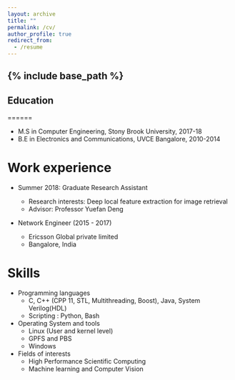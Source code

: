 ```yaml
---
layout: archive
title: ""
permalink: /cv/
author_profile: true
redirect_from:
  - /resume
---
```


{% include base_path %}
---
Education
-----
======
* M.S in Computer Engineering, Stony Brook University,  2017-18
* B.E in Electronics and Communications, UVCE Bangalore, 2010-2014

Work experience
======
* Summer 2018: Graduate Research Assistant
  * Research interests: Deep local feature extraction for image retrieval
  * Advisor: Professor Yuefan Deng

* Network Engineer (2015 - 2017)
  * Ericsson Global private limited
  * Bangalore, India

Skills
======
* Programming languages
  * C, C++ (CPP 11, STL, Multithreading, Boost), Java, System Verilog(HDL)
  * Scripting : Python, Bash
* Operating System and tools
  * Linux (User and kernel level)
  * GPFS and PBS
  * Windows
* Fields of interests
  * High Performance Scientific Computing
  * Machine learning and Computer Vision
